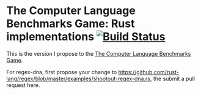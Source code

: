 # The Computer Language Benchmarks Game: Rust implementations [![Build Status](https://travis-ci.org/TeXitoi/benchmarksgame-rs.svg?branch=master)](https://travis-ci.org/TeXitoi/benchmarksgame-rs)

This is the version I propose to the [The Computer Language Benchmarks
Game](http://benchmarksgame.alioth.debian.org/).

For regex-dna, first propose your change to https://github.com/rust-lang/regex/blob/master/examples/shootout-regex-dna.rs, the submit a pull request here.
